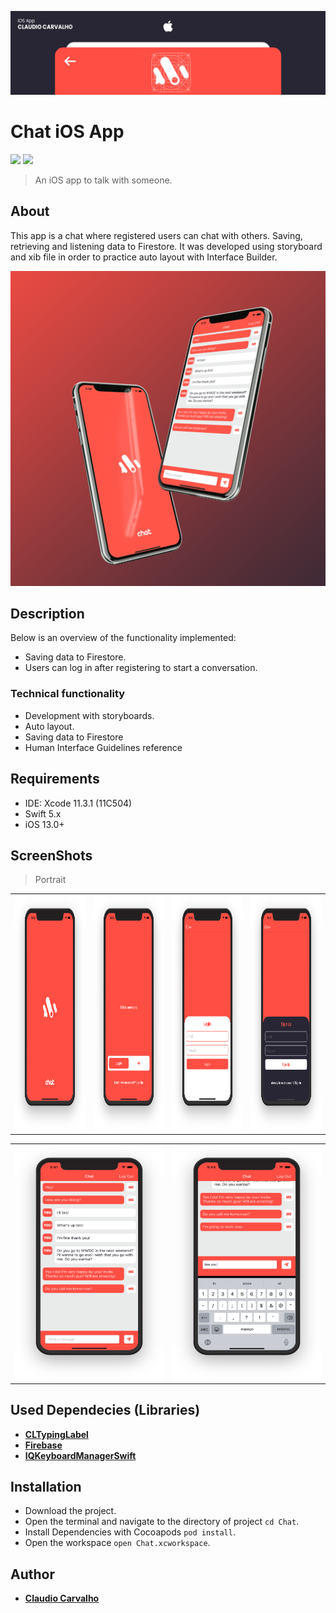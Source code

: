 <p align="center">
  <img src="https://github.com/claudiocarvalhodev/ChatApp/blob/develop/Screenshots/header-presentation.png" alt="Chat iOS App"/>
</p>

# Chat iOS App

<p align="justify">
    <img src="https://img.shields.io/badge/Swift-5-orange.svg" />
    <img src="https://img.shields.io/badge/Platforms-iOS-blue.svg?style=flat" />
</p>

> An iOS app to talk with someone.

## About

This app is a chat where registered users can chat with others. Saving, retrieving and listening data to Firestore. It was developed using storyboard and xib file in order to practice auto layout with Interface Builder.

<p align="center">
  <img src="https://github.com/claudiocarvalhodev/ChatApp/blob/develop/Screenshots/chatapp-presentation.png" alt="Chat iOS App"/>
</p>

## Description
Below is an overview of the functionality implemented:

- Saving data to Firestore.
- Users can log in after registering to start a conversation.

### Technical functionality

- Development with storyboards.
- Auto layout.
- Saving data to Firestore
- Human Interface Guidelines reference

## Requirements

- IDE: Xcode 11.3.1 (11C504)
- Swift 5.x
- iOS 13.0+

## ScreenShots

> Portrait

<table style="width:100%">
  <tr>
    <td><img src="https://github.com/claudiocarvalhodev/ChatApp/blob/develop/Screenshots/screenshot-01.png" alt="News" width=400 height=375/></td>
    <td><img src="https://github.com/claudiocarvalhodev/ChatApp/blob/develop/Screenshots/screenshot-02.png" alt="News" width=400 height=375/></td>
    <td><img src="https://github.com/claudiocarvalhodev/ChatApp/blob/develop/Screenshots/screenshot-03.png" alt="News" width=400 height=375/></td>
    <td><img src="https://github.com/claudiocarvalhodev/ChatApp/blob/develop/Screenshots/screenshot-04.png" alt="News" width=400 height=375/></td>
  </tr>
</table>

<table style="width:100%">
  <tr>
    <td><img src="https://github.com/claudiocarvalhodev/ChatApp/blob/develop/Screenshots/screenshot-05.png" alt="News" width=400 height=375/></td>
    <td><img src="https://github.com/claudiocarvalhodev/ChatApp/blob/develop/Screenshots/screenshot-06.png" alt="News" width=400 height=375/></td>
  </tr>
</table>

## Used Dependecies (Libraries)

* [**CLTypingLabel**](https://github.com/cl7/CLTypingLabel)
* [**Firebase**](https://firebase.google.com)
* [**IQKeyboardManagerSwift**](https://github.com/hackiftekhar/IQKeyboardManager)

## Installation

* Download the project.
* Open the terminal and navigate to the directory of project ```cd Chat```.
* Install Dependencies with Cocoapods ```pod install```.
* Open the workspace ```open Chat.xcworkspace```.

## Author

* [**Claudio Carvalho**](https://github.com/claudiocarvalhodev)


